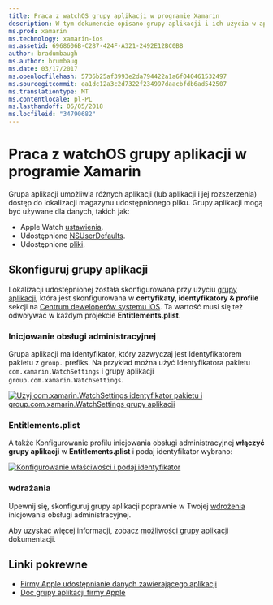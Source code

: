 ```yaml
---
title: Praca z watchOS grupy aplikacji w programie Xamarin
description: W tym dokumencie opisano grupy aplikacji i ich użycia w aplikacji watchOS. Zawarto informacje, jak skonfigurować grupę aplikacji, inicjowanie obsługi wymagań, Entitlements.plist zagadnienia i wdrożenia.
ms.prod: xamarin
ms.technology: xamarin-ios
ms.assetid: 6968606B-C287-424F-A321-2492E12BC0BB
author: bradumbaugh
ms.author: brumbaug
ms.date: 03/17/2017
ms.openlocfilehash: 5736b25af3993e2da794422a1a6f040461532497
ms.sourcegitcommit: ea1dc12a3c2d7322f234997daacbfdb6ad542507
ms.translationtype: MT
ms.contentlocale: pl-PL
ms.lasthandoff: 06/05/2018
ms.locfileid: "34790682"
---
```

# <a name="working-with-watchos-app-groups-in-xamarin"></a>Praca z watchOS grupy aplikacji w programie Xamarin


Grupa aplikacji umożliwia różnych aplikacji (lub aplikacji i jej rozszerzenia) dostęp do lokalizacji magazynu udostępnionego pliku. Grupy aplikacji mogą być używane dla danych, takich jak:

- Apple Watch [ustawienia](~/ios/watchos/app-fundamentals/settings.md).
- Udostępnione [NSUserDefaults](~/ios/watchos/app-fundamentals/parent-app.md#nsuserdefaults).
- Udostępnione [pliki](~/ios/watchos/app-fundamentals/parent-app.md#files).

## <a name="configure-an-app-group"></a>Skonfiguruj grupy aplikacji

Lokalizacji udostępnionej została skonfigurowana przy użyciu [grupy aplikacji](https://developer.apple.com/library/ios/documentation/Miscellaneous/Reference/EntitlementKeyReference/Chapters/EnablingAppSandbox.html#//apple_ref/doc/uid/TP40011195-CH4-SW19), która jest skonfigurowana w **certyfikaty, identyfikatory & profile** sekcji na [Centrum deweloperów systemu iOS](https://developer.apple.com/devcenter/ios/). Ta wartość musi się też odwoływać w każdym projekcie **Entitlements.plist**.

### <a name="provisioning"></a>Inicjowanie obsługi administracyjnej

Grupa aplikacji ma identyfikator, który zazwyczaj jest Identyfikatorem pakietu z `group.` prefiks. Na przykład można użyć Identyfikatora pakietu `com.xamarin.WatchSettings` i grupy aplikacji `group.com.xamarin.WatchSettings`.

[![](app-groups-images/app-group-sml.png "Użyj com.xamarin.WatchSettings identyfikator pakietu i group.com.xamarin.WatchSettings grupy aplikacji")](app-groups-images/app-group.png#lightbox)

### <a name="entitlementsplist"></a>Entitlements.plist

A także Konfigurowanie profilu inicjowania obsługi administracyjnej **włączyć grupy aplikacji** w **Entitlements.plist** i podaj identyfikator wybrano:

[![](app-groups-images/entitlements-sml.png "Konfigurowanie właściwości i podaj identyfikator")](app-groups-images/entitlements.png#lightbox)


### <a name="deployment"></a>wdrażania

Upewnij się, skonfiguruj grupy aplikacji poprawnie w Twojej [wdrożenia](~/ios/watchos/deploy-test/index.md#App_Groups) inicjowania obsługi administracyjnej.


Aby uzyskać więcej informacji, zobacz [możliwości grupy aplikacji](~/ios/deploy-test/provisioning/capabilities/app-groups-capabilities.md) dokumentacji.


## <a name="related-links"></a>Linki pokrewne

- [Firmy Apple udostępnianie danych zawierającego aplikacji](https://developer.apple.com/library/ios/documentation/General/Conceptual/ExtensibilityPG/ExtensionScenarios.html)
- [Doc grupy aplikacji firmy Apple](https://developer.apple.com/library/ios/documentation/Miscellaneous/Reference/EntitlementKeyReference/Chapters/EnablingAppSandbox.html#//apple_ref/doc/uid/TP40011195-CH4-SW19)
